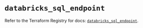 # `databricks_sql_endpoint`

Refer to the Terraform Registry for docs: [`databricks_sql_endpoint`](https://registry.terraform.io/providers/databricks/databricks/1.92.0/docs/resources/sql_endpoint).
